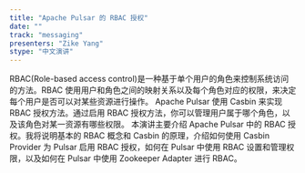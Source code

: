 ```yaml
---
title: "Apache Pulsar 的 RBAC 授权"
date: "" 
track: "messaging"
presenters: "Zike Yang"
stype: "中文演讲"
---
```

RBAC(Role-based access control)是一种基于单个用户的角色来控制系统访问的方法。RBAC 使用用户和角色之间的映射关系以及每个角色对应的权限，来决定每个用户是否可以对某些资源进行操作。
Apache Pulsar 使用 Casbin 来实现 RBAC 授权方法。通过启用 RBAC 授权方法，你可以管理用户属于哪个角色，以及该角色对某一资源有哪些权限。
本演讲主要介绍 Apache Pulsar 中的 RBAC 授权。我将说明基本的 RBAC 概念和 Casbin 的原理，介绍如何使用 Casbin Provider 为 Pulsar 启用 RBAC 授权，如何在 Pulsar 中使用 RBAC 设置和管理权限，以及如何在 Pulsar 中使用 Zookeeper Adapter 进行 RBAC。